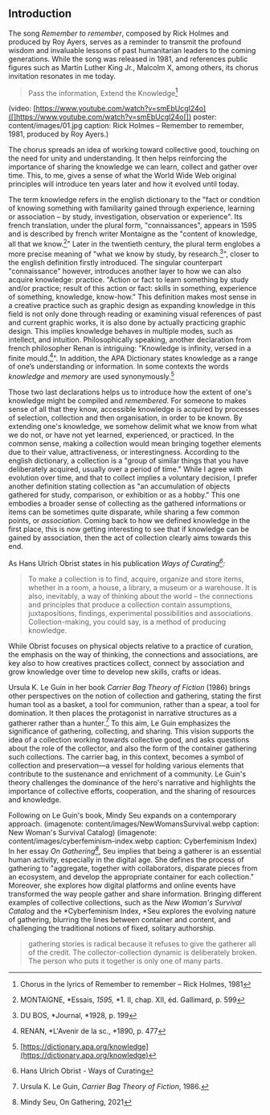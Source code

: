 <br class="breakpage">

## Introduction

The song *Remember to remember*, composed by Rick Holmes and produced by Roy Ayers, serves as a reminder to transmit the profound wisdom and invaluable lessons of past humanitarian leaders to the coming generations. While the song was released in 1981, and references public figures such as Martin Luther King Jr., Malcolm X, among others, its chorus invitation resonates in me today. 

> Pass the information, Extend the Knowledge[^holmes]



[^holmes]: Chorus in the lyrics of Remember to remember – Rick Holmes, 1981



(video: [https://www.youtube.com/watch?v=smEbUcgI24o]([]https://www.youtube.com/watch?v=smEbUcgI24o[]) poster: content/images/01.jpg caption: Rick Holmes – Remember to remember, 1981, produced by Roy Ayers.)



The chorus spreads an idea of working toward collective good, touching on the need for unity and understanding. It then helps reinforcing the importance of sharing the knowledge we can learn, collect and gather over time. This, to me, gives a sense of what the World Wide Web original principles will introduce ten years later and how it evolved until today.



The term knowledge refers in the english dictionary to the "fact or condition of knowing something with familiarity gained through experience, learning or association – by study, investigation, observation or experience". Its french translation, under the plural form, "connaissances", appears in 1595 and is described by french writer Montaigne as the "content of knowledge, all that we know.[^montaigne]" Later in the twentieth century, the plural term englobes a more precise meaning of "what we know by study, by research.[^dubos]", closer to the english definition firstly introduced. The singular counterpart "connaissance" however, introduces another layer to how we can also acquire knowledge: practice. "Action or fact to learn something by study and/or practice; result of this action or fact: skills in something, experience of something, knowledge, know-how." This definition makes most sense in a creative practice such as graphic design as expanding knowledge in this field is not only done through reading or examining visual references of past and current graphic works, it is also done by actually practicing graphic design. This implies knowledge behaves in multiple modes, such as intellect, and intuition. Philosophically speaking, another declaration from french philosopher Renan is intriguing: "Knowledge is infinity, versed in a finite mould.[^renan]". In addition, the APA Dictionary states knowledge as a range of one’s understanding or information. In some contexts the words *knowledge* and *memory* are used synonymously.[^apa]



[^montaigne]: MONTAIGNE, *Essais, *1595,* *1. II, chap. XII, éd. Gallimard, p. 599



[^dubos]: DU BOS, *Journal, *1928, p. 199



[^renan]: RENAN, *L'Avenir de la sc., *1890, p. 477



[^apa]: [https://dictionary.apa.org/knowledge](https://dictionary.apa.org/knowledge)



Those two last declarations helps us to introduce how the extent of one's knowledge might be compiled and *remembered*. For someone to makes sense of all that they know, accessible knowledge is acquired by processes of selection, collection and then organisation, in order to be known. By extending one's knowledge, we somehow delimit what we know from what we do not, or have not yet learned, experienced, or practiced. In the common sense, making a collection would mean bringing together elements due to their value, attractiveness, or interestingness. According to the english dictionary, a collection is a "group of similar things that you have deliberately acquired, usually over a period of time." While I agree with evolution over time, and that to collect implies a voluntary decision, I prefer another definition stating collection as "an accumulation of objects gathered for study, comparison, or exhibition or as a hobby." This one embodies a broader sense of collecting as the gathered informations or items can be sometimes quite disparate, while sharing a few common points, or *association*. Coming back to how we defined knowledge in the first place, this is now getting interesting to see that if knowledge can be gained by association, then the act of collection clearly aims towards this end.

As Hans Ulrich Obrist states in his publication *Ways of Curating[^obrist]:*

    

> To make a collection is to find, acquire, organize and store items, whether in a room, a house, a library, a museum or a warehouse. It is also, inevitably, a way of thinking about the world – the connections and principles that produce a collection contain assumptions, juxtapositions, findings, experimental possibilities and associations. Collection-making, you could say, is a method of producing knowledge.



[^obrist]: Hans Ulrich Obrist - Ways of Curating



While Obrist focuses on physical objects relative to a practice of curation, the emphasis on the way of thinking, the connections and associations, are key also to how creatives practices collect, connect by association and grow knowledge over time to develop new skills, crafts or ideas. 



Ursula K. Le Guin in her book *Carrier Bag Theory of Fiction* (1986) brings other perspectives on the notion of collection and gathering, stating the first human tool as a basket, a tool for communion, rather than a spear, a tool for domination. It then places the protagonist in narrative structures as a gatherer rather than a hunter.[^LeGuin] To this aim, Le Guin emphasizes the significance of gathering, collecting, and sharing. This vision supports the idea of a collection working towards collective good, and asks questions about the role of the collector, and also the form of the container gathering such collections. The carrier bag, in this context, becomes a symbol of collection and preservation—a vessel for holding various elements that contribute to the sustenance and enrichment of a community. Le Guin's theory challenges the dominance of the hero's narrative and highlights the importance of collective efforts, cooperation, and the sharing of resources and knowledge.



[^LeGuin]: Ursula K. Le Guin, *Carrier Bag Theory of Fiction*, 1986.



Following on Le Guin's book, Mindy Seu expands on a contemporary approach. (imagenote: content/images/NewWomansSurvival.webp caption: New Woman's Survival Catalog) (imagenote: content/images/cyberfeminism-index.webp caption: Cyberfeminism Index) In her essay *On Gathering[^Seu]*, Seu implies that being a gatherer is an essential human activity, especially in the digital age. She defines the process of gathering to "aggregate, together with collaborators, disparate pieces from an ecosystem, and develop the appropriate container for each collection." Moreover, she explores how digital platforms and online events have transformed the way people gather and share information. Bringing different examples of collective collections, such as the *New Woman's Survival Catalog* and the *Cyberfeminism Index, *Seu explores the evolving nature of gathering, blurring the lines between container and content, and challenging the traditional notions of fixed, solitary authorship.

    

> gathering stories is radical because it refuses to give the gatherer all of the credit. The collector-collection dynamic is deliberately broken. The person who puts it together is only one of many parts. 





[^Seu]: Mindy Seu, On Gathering, 2021



    








